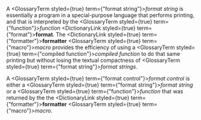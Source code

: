  



A <GlossaryTerm styled={true} term={"format string"}><i>format string</i></GlossaryTerm> is essentially a program in a special-purpose language that performs printing, and that is interpreted by the <GlossaryTerm styled={true} term={"function"}><i>function</i></GlossaryTerm> <DictionaryLink styled={true} term={"format"}><b>format</b></DictionaryLink>. The <DictionaryLink styled={true} term={"formatter"}><b>formatter</b></DictionaryLink> <GlossaryTerm styled={true} term={"macro"}><i>macro</i></GlossaryTerm> provides the efficiency of using a <GlossaryTerm styled={true} term={"compiled function"}><i>compiled function</i></GlossaryTerm> to do that same printing but without losing the textual compactness of <GlossaryTerm styled={true} term={"format string"}><i>format strings</i></GlossaryTerm>. 



A <GlossaryTerm styled={true} term={"format control"}><i>format control</i></GlossaryTerm> is either a <GlossaryTerm styled={true} term={"format string"}><i>format string</i></GlossaryTerm> or a <GlossaryTerm styled={true} term={"function"}><i>function</i></GlossaryTerm> that was returned by the the <DictionaryLink styled={true} term={"formatter"}><b>formatter</b></DictionaryLink> <GlossaryTerm styled={true} term={"macro"}><i>macro</i></GlossaryTerm>. 



